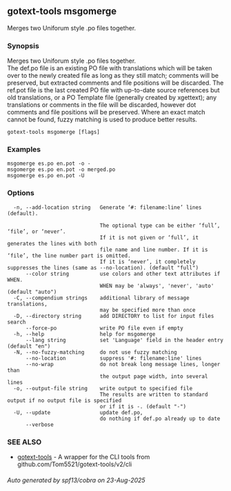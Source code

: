 ## gotext-tools msgomerge

Merges two Uniforum style .po files together.

### Synopsis

Merges two Uniforum style .po files together.  
The def.po file is an existing PO file with translations which will be
taken over to the newly created file as long as they still match;
comments will be preserved, but extracted comments and file positions will
be discarded.
The ref.pot file is the last created PO file with up-to-date source references but
old translations, or a PO Template file (generally created by xgettext);
any translations or comments in the file will be discarded, however dot
comments and file positions will be preserved.
Where an exact match cannot be found, fuzzy matching is used to produce better results.

```
gotext-tools msgomerge [flags]
```

### Examples

```
msgomerge es.po en.pot -o -
msgomerge es.po en.pot -o merged.po
msgomerge es.po en.pot -U
```

### Options

```
  -n, --add-location string   Generate ‘#: filename:line’ lines (default).
                              
                              The optional type can be either ‘full’, ‘file’, or ‘never’. 
                              If it is not given or ‘full’, it generates the lines with both
                              file name and line number. If it is ‘file’, the line number part is omitted.
                              If it is ‘never’, it completely suppresses the lines (same as --no-location). (default "full")
      --color string          use colors and other text attributes if WHEN. 
                              WHEN may be 'always', 'never', 'auto' (default "auto")
  -C, --compendium strings    additional library of message translations,
                              may be specified more than once
  -D, --directory string      add DIRECTORY to list for input files search
      --force-po              write PO file even if empty
  -h, --help                  help for msgomerge
      --lang string           set 'Language' field in the header entry (default "en")
  -N, --no-fuzzy-matching     do not use fuzzy matching
      --no-location           suppress '#: filename:line' lines
      --no-wrap               do not break long message lines, longer than
                              the output page width, into several lines
  -o, --output-file string    write output to specified file
                              The results are written to standard output if no output file is specified
                              or if it is -. (default "-")
  -U, --update                update def.po,
                              do nothing if def.po already up to date
      --verbose               
```

### SEE ALSO

* [gotext-tools](gotext-tools.md)	 - A wrapper for the CLI tools from github.com/Tom5521/gotext-tools/v2/cli

###### Auto generated by spf13/cobra on 23-Aug-2025

